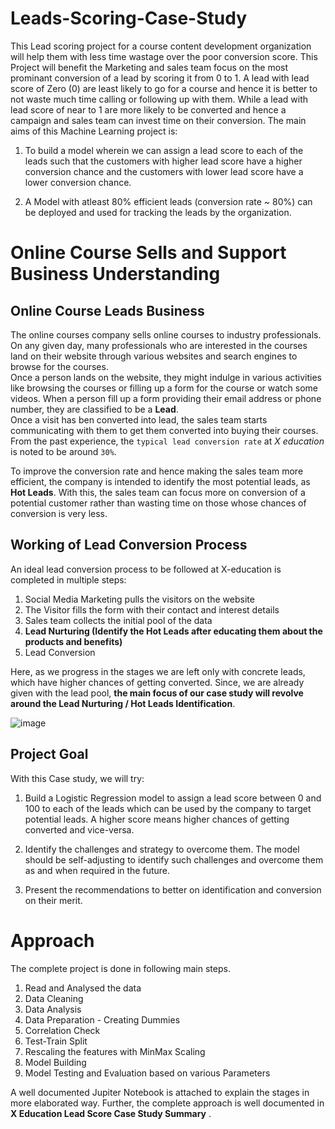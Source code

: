 # Leads-Scoring-Case-Study
This Lead scoring project for a course content development organization will help them with less time wastage over the poor conversion score. 
This Project will benefit the Marketing and sales team focus on the most prominant conversion of a lead by scoring it from 0 to 1. A lead with lead score of Zero (0) are least likely to go for a course and hence it is better to not waste much time calling or following up with them. While a lead with lead score of near to 1 are more likely to be converted and hence a campaign and sales team can invest time on their conversion.
The main aims of this Machine Learning project is:
1.	To build a model wherein we can assign a lead score to each of the leads such that the customers with higher lead score have a higher conversion chance and the customers with lower lead score have a lower conversion chance. 

2.	A Model with atleast 80% efficient leads (conversion rate ~ 80%) can be deployed and used for tracking the leads by the organization.

# Online Course Sells and Support Business Understanding
## **Online Course Leads Business**

The online courses company sells online courses to industry professionals. On any given day, many professionals who are interested in the courses land on their website through various websites and search engines to browse for the courses. </br>
Once a person lands on the website, they might indulge in various activities like browsing the courses or filling up a form for the course or watch some videos. When a person fill up a form providing their email address or phone number, they are classified to be a **Lead**.</br>
Once a visit has ben converted into lead, the sales team starts communicating with them to get them converted into buying their courses. From the past experience, the `typical lead conversion rate` at *X education* is noted to be around `30%`.

To improve the conversion rate and hence making the sales team more efficient, the company is intended to identify the most potential leads, as **Hot Leads**. With this, the sales team can focus more on conversion of a potential customer rather than wasting time on those whose chances of conversion is very less.

## **Working of Lead Conversion Process**

An ideal lead conversion process to be followed at X-education is completed in multiple steps: </br>


1. Social Media Marketing pulls the visitors on the website
2. The Visitor fills the form with their contact and interest details
3. Sales team collects the initial pool of the data 
4. **Lead Nurturing (Identify the Hot Leads after educating them about the products and benefits)** 
5. Lead Conversion

Here, as we progress in the stages we are left only with concrete leads, which have higher chances of getting converted. Since, we are already given with the lead pool, **the main focus of our case study will revolve around the Lead Nurturing / Hot Leads Identification**.

![image](https://user-images.githubusercontent.com/73750698/141242037-dace612c-5c95-4d0a-915a-f0752b68eae5.png)



## **Project Goal**
With this Case study, we will try:

1.	Build a Logistic Regression model to assign a lead score between 0 and 100 to each of the leads which can be used by the company to target potential leads. A higher score means higher chances of getting converted and vice-versa.
2.	Identify the challenges and strategy to overcome them. The model should be self-adjusting to identify such challenges and overcome them as and when required in the future.

3.	Present the recommendations to better on identification and conversion on their merit.


# Approach
The complete project is done in following main steps.
1. Read and Analysed the data
2. Data Cleaning
3. Data Analysis
4. Data Preparation - Creating Dummies
5. Correlation Check
6. Test-Train Split
7. Rescaling the features with MinMax Scaling
8. Model Building
9. Model Testing and Evaluation based on various Parameters

A well documented Jupiter Notebook is attached to explain the stages in more elaborated way. Further, the complete approach is well documented in **X Education Lead Score Case Study Summary** .



